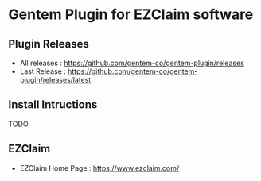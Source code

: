 # Gentem Plugin for EZClaim software

## Plugin Releases

* All releases : https://github.com/gentem-co/gentem-plugin/releases
* Last Release : https://github.com/gentem-co/gentem-plugin/releases/latest

## Install Intructions

TODO

## EZClaim

* EZClaim Home Page : https://www.ezclaim.com/
